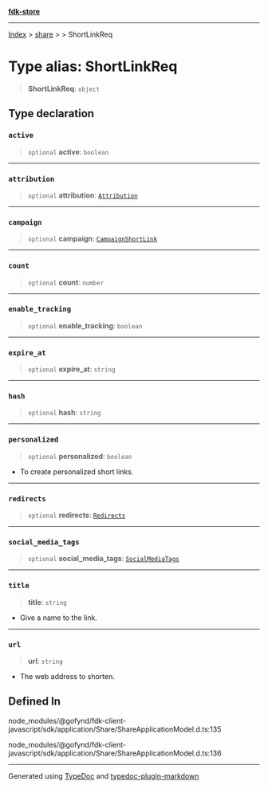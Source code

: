 [**fdk-store**](../../../README.md)
***

[Index](../../../API.md) > [share](../../README.md) > [<internal>](../README.md) > ShortLinkReq

# Type alias: ShortLinkReq

> **ShortLinkReq**: `object`

## Type declaration

### `active`

> `optional` **active**: `boolean`

***

### `attribution`

> `optional` **attribution**: [`Attribution`](type-alias.Attribution.md)

***

### `campaign`

> `optional` **campaign**: [`CampaignShortLink`](type-alias.CampaignShortLink.md)

***

### `count`

> `optional` **count**: `number`

***

### `enable_tracking`

> `optional` **enable\_tracking**: `boolean`

***

### `expire_at`

> `optional` **expire\_at**: `string`

***

### `hash`

> `optional` **hash**: `string`

***

### `personalized`

> `optional` **personalized**: `boolean`

- To create personalized short links.

***

### `redirects`

> `optional` **redirects**: [`Redirects`](type-alias.Redirects.md)

***

### `social_media_tags`

> `optional` **social\_media\_tags**: [`SocialMediaTags`](type-alias.SocialMediaTags.md)

***

### `title`

> **title**: `string`

- Give a name to the link.

***

### `url`

> **url**: `string`

- The web address to shorten.

## Defined In

node\_modules/@gofynd/fdk-client-javascript/sdk/application/Share/ShareApplicationModel.d.ts:135

node\_modules/@gofynd/fdk-client-javascript/sdk/application/Share/ShareApplicationModel.d.ts:136

***
Generated using [TypeDoc](https://typedoc.org/) and [typedoc-plugin-markdown](https://www.npmjs.com/package/typedoc-plugin-markdown)
